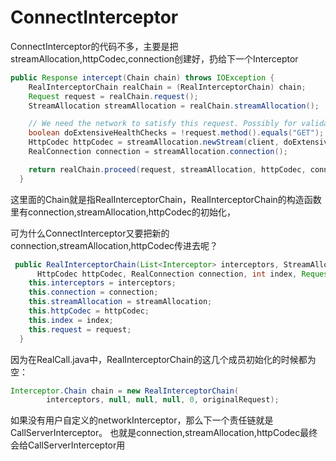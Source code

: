 # ConnectInterceptor
ConnectInterceptor的代码不多，主要是把streamAllocation,httpCodec,connection创建好，扔给下一个Interceptor

```java
public Response intercept(Chain chain) throws IOException {
    RealInterceptorChain realChain = (RealInterceptorChain) chain;
    Request request = realChain.request();
    StreamAllocation streamAllocation = realChain.streamAllocation();

    // We need the network to satisfy this request. Possibly for validating a conditional GET.
    boolean doExtensiveHealthChecks = !request.method().equals("GET");
    HttpCodec httpCodec = streamAllocation.newStream(client, doExtensiveHealthChecks);
    RealConnection connection = streamAllocation.connection();

    return realChain.proceed(request, streamAllocation, httpCodec, connection);
  }

```

这里面的Chain就是指RealInterceptorChain，RealInterceptorChain的构造函数里有connection,streamAllocation,httpCodec的初始化，

可为什么ConnectInterceptor又要把新的connection,streamAllocation,httpCodec传进去呢？
```java
 public RealInterceptorChain(List<Interceptor> interceptors, StreamAllocation streamAllocation,
      HttpCodec httpCodec, RealConnection connection, int index, Request request) {
    this.interceptors = interceptors;
    this.connection = connection;
    this.streamAllocation = streamAllocation;
    this.httpCodec = httpCodec;
    this.index = index;
    this.request = request;
  }

```

因为在RealCall.java中，RealInterceptorChain的这几个成员初始化的时候都为空：
```java
Interceptor.Chain chain = new RealInterceptorChain(
        interceptors, null, null, null, 0, originalRequest);

```
如果没有用户自定义的networkInterceptor，那么下一个责任链就是CallServerInterceptor。
也就是connection,streamAllocation,httpCodec最终会给CallServerInterceptor用